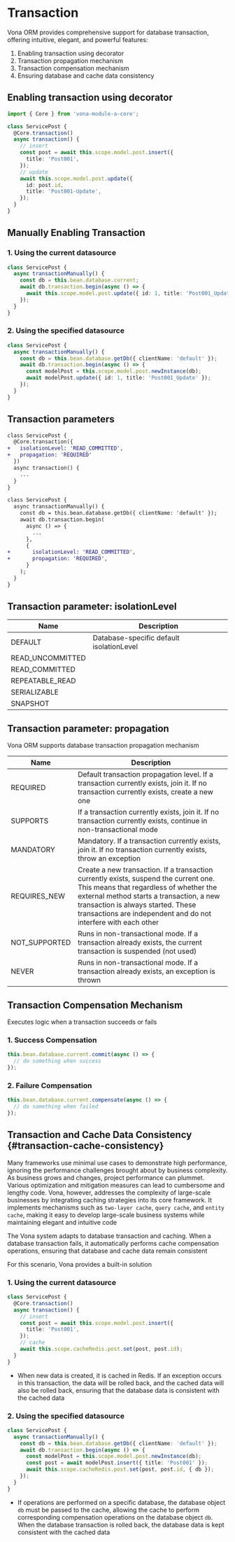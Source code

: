 # Transaction

Vona ORM provides comprehensive support for database transaction, offering intuitive, elegant, and powerful features:

1. Enabling transaction using decorator
2. Transaction propagation mechanism
3. Transaction compensation mechanism
4. Ensuring database and cache data consistency

## Enabling transaction using decorator

``` typescript
import { Core } from 'vona-module-a-core';

class ServicePost {
  @Core.transaction()
  async transaction() {
    // insert
    const post = await this.scope.model.post.insert({
      title: 'Post001',
    });
    // update
    await this.scope.model.post.update({
      id: post.id,
      title: 'Post001-Update',
    });
  }
}  
```

## Manually Enabling Transaction

### 1. Using the current datasource

``` typescript
class ServicePost {
  async transactionManually() {
    const db = this.bean.database.current;
    await db.transaction.begin(async () => {
      await this.scope.model.post.update({ id: 1, title: 'Post001_Update' });
    });
  }
}
```

### 2. Using the specified datasource

``` typescript
class ServicePost {
  async transactionManually() {
    const db = this.bean.database.getDb({ clientName: 'default' });
    await db.transaction.begin(async () => {
      const modelPost = this.scope.model.post.newInstance(db);
      await modelPost.update({ id: 1, title: 'Post001_Update' });
    });
  }
}
```

## Transaction parameters

``` diff
class ServicePost {
  @Core.transaction({
+   isolationLevel: 'READ_COMMITTED',
+   propagation: 'REQUIRED'
  })
  async transaction() {
    ...
  }
}  
```

``` diff
class ServicePost {
  async transactionManually() {
    const db = this.bean.database.getDb({ clientName: 'default' });
    await db.transaction.begin(
      async () => {
        ...
      },
      {
+       isolationLevel: 'READ_COMMITTED',
+       propagation: 'REQUIRED',
      }
    );
  }
}  
```

## Transaction parameter: isolationLevel

|Name|Description|
|--|--|
|DEFAULT|Database-specific default isolationLevel|
|READ_UNCOMMITTED||
|READ_COMMITTED||
|REPEATABLE_READ||
|SERIALIZABLE||
|SNAPSHOT||


## Transaction parameter: propagation

Vona ORM supports database transaction propagation mechanism

|Name|Description|
|--|--|
|REQUIRED|Default transaction propagation level. If a transaction currently exists, join it. If no transaction currently exists, create a new one
|SUPPORTS|If a transaction currently exists, join it. If no transaction currently exists, continue in non-transactional mode
|MANDATORY|Mandatory. If a transaction currently exists, join it. If no transaction currently exists, throw an exception
|REQUIRES_NEW|Create a new transaction. If a transaction currently exists, suspend the current one. This means that regardless of whether the external method starts a transaction, a new transaction is always started. These transactions are independent and do not interfere with each other |
|NOT_SUPPORTED| Runs in non-transactional mode. If a transaction already exists, the current transaction is suspended (not used) |
|NEVER| Runs in non-transactional mode. If a transaction already exists, an exception is thrown |

## Transaction Compensation Mechanism

Executes logic when a transaction succeeds or fails

### 1. Success Compensation

``` typescript
this.bean.database.current.commit(async () => {
  // do something when success
});
```

### 2. Failure Compensation

``` typescript
this.bean.database.current.compensate(async () => {
  // do something when failed
});
```

## Transaction and Cache Data Consistency {#transaction-cache-consistency}

Many frameworks use minimal use cases to demonstrate high performance, ignoring the performance challenges brought about by business complexity. As business grows and changes, project performance can plummet. Various optimization and mitigation measures can lead to cumbersome and lengthy code. Vona, however, addresses the complexity of large-scale businesses by integrating caching strategies into its core framework. It implements mechanisms such as `two-layer cache`, `query cache`, and `entity cache`, making it easy to develop large-scale business systems while maintaining elegant and intuitive code

The Vona system adapts to database transaction and caching. When a database transaction fails, it automatically performs cache compensation operations, ensuring that database and cache data remain consistent

For this scenario, Vona provides a built-in solution

### 1. Using the current datasource

``` typescript
class ServicePost {
  @Core.transaction()
  async transaction() {
    // insert
    const post = await this.scope.model.post.insert({
      title: 'Post001',
    });
    // cache
    await this.scope.cacheRedis.post.set(post, post.id);
  }
}  
```

- When new data is created, it is cached in Redis. If an exception occurs in this transaction, the data will be rolled back, and the cached data will also be rolled back, ensuring that the database data is consistent with the cached data

### 2. Using the specified datasource

``` typescript
class ServicePost {
  async transactionManually() {
    const db = this.bean.database.getDb({ clientName: 'default' });
    await db.transaction.begin(async () => {
      const modelPost = this.scope.model.post.newInstance(db);
      const post = await modelPost.insert({ title: 'Post001' });
      await this.scope.cacheRedis.post.set(post, post.id, { db });
    });
  }
}  
```

- If operations are performed on a specific database, the database object `db` must be passed to the cache, allowing the cache to perform corresponding compensation operations on the database object `db`. When the database transaction is rolled back, the database data is kept consistent with the cached data
